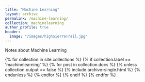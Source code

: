 ```yaml
---
title: "Machine Learning"
layout: archive 
permalink: /machine-learning/
collection: machinelearning
author_profile: true
header:
  image: "/images/highSierraTrail.jpg"
---
```


Notes about Machine Learning

{% for collection in site.collections %}
 {% if collection.label == 'machinelearning' %}
  {% for post in collection.docs %}
    {% unless collection.output == false %}
      {% include archive-single.html %}
    {% endunless %}
  {% endfor %}
 {% endif %}
{% endfor %}

